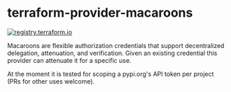 # terraform-provider-macaroons

[![registry.terraform.io](https://img.shields.io/badge/terraform-docs-success)](https://registry.terraform.io/providers/BarnabyShearer/macaroons/latest/docs)

Macaroons are flexible authorization credentials that support decentralized delegation, attenuation, and verification. Given an existing credential this provider can attenuate it for a specific use.

At the moment it is tested for scoping a pypi.org's API token per project (PRs for other uses welcome).


